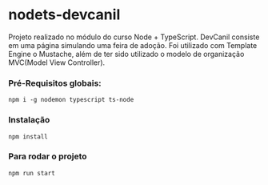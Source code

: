 # nodets-devcanil
Projeto realizado no módulo do curso Node + TypeScript. DevCanil consiste em uma página simulando uma feira de adoção. Foi utilizado com Template Engine o Mustache, além de ter sido utilizado o modelo de organização MVC(Model View Controller).

### Pré-Requisitos globais:
`npm i -g nodemon typescript ts-node`

### Instalação 
`npm install`

### Para rodar o projeto
`npm run start`